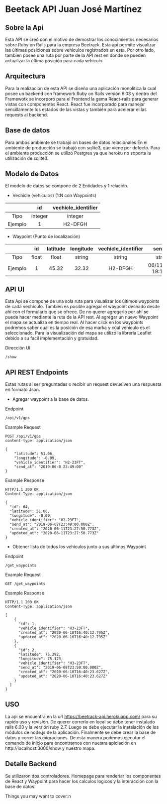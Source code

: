 # Beetack API Juan José Martínez

Sobre la Api 
------------------
Esta API se creó con el motivo de demostrar los conocimientos necesarios sobre Ruby on Rails para la empresa Beetrack. Esta api permite visualizar las últimas posiciones sobre vehículos registrados en esta. Por otro lado, tambien posee una ruta por parte de la API rest en donde se pueden actualizar la última posición para cada vehículo. 

Arquitectura
------------
Para la realización de esta API se diseño una aplicación monolítica la cual posee un backend con framework Ruby on Rails versión 6.03 y dentro del Framewotk se incorporó para el Frontend la gema React-rails para generar vistas con componentes React. React fue incorporado para manejar sencillamente los estados de las vistas y también para acelerar el las requests al backend. 

Base de datos
--
Para ambos ambiente se trabajó on bases de datos relacionales.En el ambiente de producción se trabajó con sqlite3, que viene por defecto. Para el ambiente producción se utilizó Postgres ya que heroku no soporta la utilización de sqlite3. 

Modelo de Datos
----
El modelo de datos se compone de 2 Entidades y 1 relación. 
- Vechicle (vehículos)  (1:N con Waypoints)

|  | id | vechicle_identifier |
| :-------: | :-------: | :------: |
| Tipo | integer| integer | 
| Ejemplo | 1| H2-DFGH |

- Waypoint (Punto de localización)

|  | id | latitude | longitude | vechicle_identifier| send_at |
| :-------: | :-------: | :------: | :-----: | :-------: | :------: |
| Tipo | float| float | string | string | string| 
| Ejemplo | 1 |45.32| 32.32 | H2-DFGH | 06/11/2020 19:19:11 |

API UI
------
Esta Api se compone de una sola ruta para visualizar los últimos waypoints de cada vechículo. También es posible agregar el waypoint deseado desde ahí con el formulario que se ofrece. De no querer agregarlo por ahí se puede hacer mediante la ruta de la API rest. 
Al agregar un nuevo Waypoint el mapa se actualiza en tiempo real. Al hacer click en los waypoints podremos saber cual es la posición de esa marka y cúal vehículo es el seleccionado. 
Para la visualización del mapa se utilizó la libreria Leaflet debido a su facil implementación y gratuidad. 

Dirección UI 
``` 
/show
``` 

API REST Endpoints
---
Estas rutas al ser preguntadas o recibir un request devuelven una respuesta en formato Json.

- Agregar waypoint a la base de datos. 

Endpoint

``` 
/api/v1/gps
``` 
Example Request

``` 
POST /api/v1/gps
content-type: application/json

{
    "latitude": 51.06,
    "longitude": -0.09,
    "vehicle_identifier": "H2-23FT",
    "send_at": "2019-06-8 23:49:00"
}
``` 

Example Response

``` 
HTTP/1.1 200 OK  
Content-Type: application/json

{
  "id": 64,
  "latitude": 51.06,
  "longitude": -0.09,
  "vehicle_identifier": "H2-23FT",
  "send_at": "2019-06-08T23:49:00.000Z",
  "created_at": "2020-06-11T23:27:50.773Z",
  "updated_at": "2020-06-11T23:27:50.773Z"
}
```

- Obtener lista de todos los vehículos junto a sus últimos Waypoint

Endpoint

``` 
/get_waypoints
``` 
Example Request

``` 
GET /get_waypoints
``` 

Example Response

``` 
HTTP/1.1 200 OK  
Content-Type: application/json

[
    {
      "id": 1,
      "vehicle_identifier": "H3-23FT",
      "created_at": "2020-06-10T16:40:12.795Z",
      "updated_at": "2020-06-10T16:40:12.795Z"
    },
    {
      "id": 2,
      "latitude": 75.392,
      "longitude": 75.123,
      "vehicle_identifier": "H3-23FT",
      "send_at": "2019-06-08T23:50:00.000Z",
      "created_at": "2020-06-10T16:40:23.627Z",
      "updated_at": "2020-06-10T16:40:23.627Z"
    }
  ]
}
```

USO
----

La api se encuentra en la url https://beetrack-api.herokuapp.com/ para su rapido uso y revisión. De querer correrlo en local se debe tener instalado rails 6.03 y la versión ruby 2.7. Luego se debe ejecutar la instalación de los módulos de node.js de la aplicación. Finalmente se debe crear la base de datos y correr las migraciones. De esta manera podemos ejecutar el comando de inicio para encontrarnos con nuestra aplciación en http://localhost:3000/show y nuestro mapa. 

Detalle Backend
----

Se utilizaron dos controladores. Homepage para renderiar los componentes de React y Waypoint para hacer los calculos logicos y la interacción con la base de datos. 




Things you may want to cover:n 
